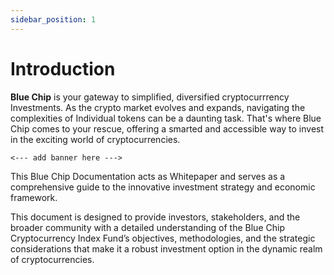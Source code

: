 ```yaml
---
sidebar_position: 1
---
```


# Introduction

**Blue Chip** is your gateway to simplified, diversified cryptocurrrency Investments. As the crypto market evolves and expands, navigating the complexities of Individual tokens can be a daunting task. That's where Blue Chip comes to your rescue, offering a smarted and accessible way to invest in the exciting world of cryptocurrencies.

`<--- add banner here --->`

This Blue Chip Documentation acts as Whitepaper and serves as a comprehensive guide to the innovative investment strategy and economic framework.

This document is designed to provide investors, stakeholders, and the broader community with a detailed understanding of the Blue Chip Cryptocurrency Index Fund’s objectives, methodologies, and the strategic considerations that make it a robust investment option in the dynamic realm of cryptocurrencies.

<!-- ## Getting Started

Get started by **creating a new site**.

Or **try Docusaurus immediately** with **[docusaurus.new](https://docusaurus.new)**.

### What you'll need

- [Node.js](https://nodejs.org/en/download/) version 18.0 or above:
  - When installing Node.js, you are recommended to check all checkboxes related to dependencies.

## Generate a new site

Generate a new Docusaurus site using the **classic template**.

The classic template will automatically be added to your project after you run the command:

```bash
npm init docusaurus@latest my-website classic
```

You can type this command into Command Prompt, Powershell, Terminal, or any other integrated terminal of your code editor.

The command also installs all necessary dependencies you need to run Docusaurus.

## Start your site

Run the development server:

```bash
cd my-website
npm run start
```

The `cd` command changes the directory you're working with. In order to work with your newly created Docusaurus site, you'll need to navigate the terminal there.

The `npm run start` command builds your website locally and serves it through a development server, ready for you to view at http://localhost:3000/.

Open `docs/intro.md` (this page) and edit some lines: the site **reloads automatically** and displays your changes. -->
